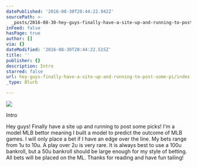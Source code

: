 ```yaml
---
datePublished: '2016-08-30T20:44:22.942Z'
sourcePath: >-
  _posts/2016-08-30-hey-guys-finally-have-a-site-up-and-running-to-post-some-pi.md
inFeed: false
hasPage: true
author: []
via: {}
dateModified: '2016-08-30T20:44:22.515Z'
title: ''
publisher: {}
description: Intro
starred: false
url: hey-guys-finally-have-a-site-up-and-running-to-post-some-pi/index.html
_type: Blurb

---
```

![](https://the-grid-user-content.s3-us-west-2.amazonaws.com/966847ed-c5ac-4575-894f-715304a56def.jpg)

Intro

Hey guys! Finally have a site up and running to post some picks! I'm a model MLB bettor meaning I built a model to predict the outcome of MLB games. I will only place a bet if I have an edge over the line. My bets range from 1u to 10u. A play over 2u is very rare. It is always best to use a 100u bankroll, but a 50u bankroll should be large enough for my style of betting. All bets will be placed on the ML. Thanks for reading and have fun tailing!